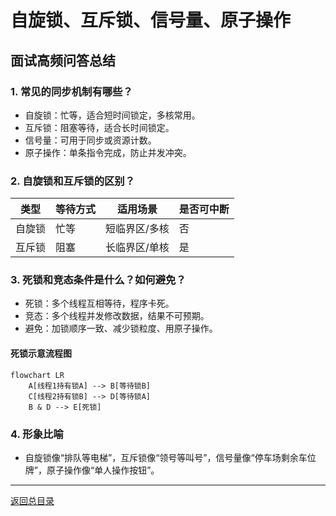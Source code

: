 # 自旋锁、互斥锁、信号量、原子操作

## 面试高频问答总结

### 1. 常见的同步机制有哪些？
- 自旋锁：忙等，适合短时间锁定，多核常用。
- 互斥锁：阻塞等待，适合长时间锁定。
- 信号量：可用于同步或资源计数。
- 原子操作：单条指令完成，防止并发冲突。

### 2. 自旋锁和互斥锁的区别？
| 类型   | 等待方式 | 适用场景     | 是否可中断 |
| ------ | -------- | ------------ | ---------- |
| 自旋锁 | 忙等     | 短临界区/多核 | 否         |
| 互斥锁 | 阻塞     | 长临界区/单核 | 是         |

### 3. 死锁和竞态条件是什么？如何避免？
- 死锁：多个线程互相等待，程序卡死。
- 竞态：多个线程并发修改数据，结果不可预期。
- 避免：加锁顺序一致、减少锁粒度、用原子操作。

#### 死锁示意流程图
```mermaid
flowchart LR
    A[线程1持有锁A] --> B[等待锁B]
    C[线程2持有锁B] --> D[等待锁A]
    B & D --> E[死锁]
```

### 4. 形象比喻
- 自旋锁像“排队等电梯”，互斥锁像“领号等叫号”，信号量像“停车场剩余车位牌”，原子操作像“单人操作按钮”。

---

[返回总目录](README.md)
